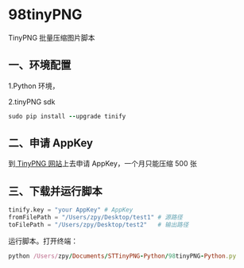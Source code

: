 # 98tinyPNG

TinyPNG 批量压缩图片脚本



## 一、环境配置



1.Python 环境，

2.tinyPNG sdk
``` ruby
sudo pip install --upgrade tinify
```


## 二、申请 AppKey

到[ TinyPNG 网站](https://tinypng.com/developers)上去申请 AppKey，一个月只能压缩 500 张

## 三、下载并运行脚本


``` python
tinify.key = "your AppKey" # AppKey
fromFilePath = "/Users/zpy/Desktop/test1" # 源路径
toFilePath = "/Users/zpy/Desktop/test2"   # 输出路径
```

运行脚本。打开终端：

``` ruby
python /Users/zpy/Documents/STTinyPNG-Python/98tinyPNG-Python.py
```



